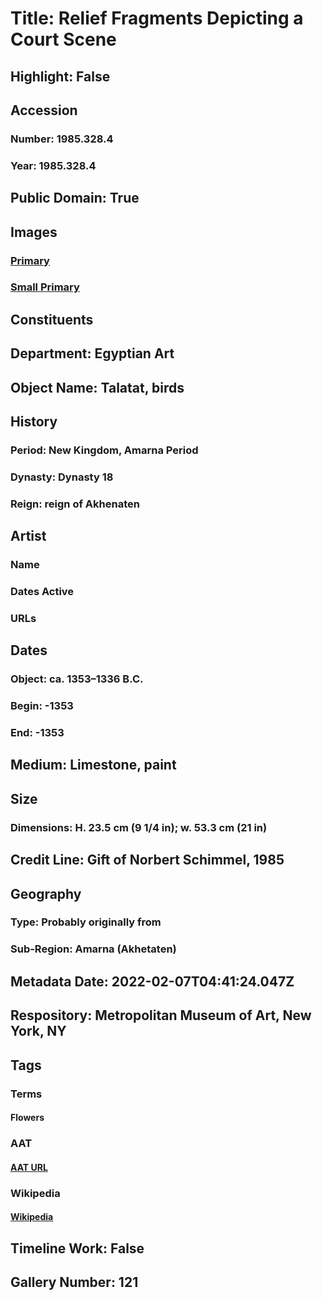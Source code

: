# Title: Relief Fragments Depicting a Court Scene
## Highlight: False
## Accession
### Number: 1985.328.4
### Year: 1985.328.4
## Public Domain: True
## Images
### [Primary](https://images.metmuseum.org/CRDImages/eg/original/DT8189.jpg)
### [Small Primary](https://images.metmuseum.org/CRDImages/eg/web-large/DT8189.jpg)
## Constituents
## Department: Egyptian Art
## Object Name: Talatat, birds
## History
### Period: New Kingdom, Amarna Period
### Dynasty: Dynasty 18
### Reign: reign of Akhenaten
## Artist
### Name
### Dates Active
### URLs
## Dates
### Object: ca. 1353–1336 B.C.
### Begin: -1353
### End: -1353
## Medium: Limestone, paint
## Size
### Dimensions: H. 23.5 cm (9 1/4 in); w. 53.3 cm (21 in)
## Credit Line: Gift of Norbert Schimmel, 1985
## Geography
### Type: Probably originally from
### Sub-Region: Amarna (Akhetaten)
## Metadata Date: 2022-02-07T04:41:24.047Z
## Respository: Metropolitan Museum of Art, New York, NY
## Tags
### Terms
#### Flowers
### AAT
#### [AAT URL](http://vocab.getty.edu/page/aat/300132399)
### Wikipedia
#### [Wikipedia]()
## Timeline Work: False
## Gallery Number: 121